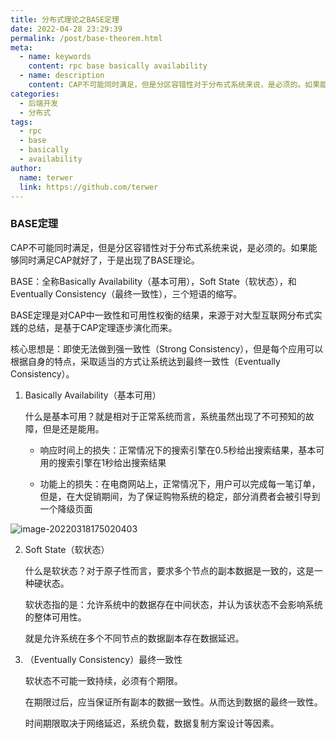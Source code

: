 ```yaml
---
title: 分布式理论之BASE定理
date: 2022-04-28 23:29:39
permalink: /post/base-theorem.html
meta:
  - name: keywords
    content: rpc base basically availability
  - name: description
    content: CAP不可能同时满足，但是分区容错性对于分布式系统来说，是必须的。如果能够同时满足CAP就好了，于是出现了BASE理论。
categories:
  - 后端开发
  - 分布式
tags:
  - rpc
  - base
  - basically
  - availability
author: 
  name: terwer
  link: https://github.com/terwer
---
```

### BASE定理

CAP不可能同时满足，但是分区容错性对于分布式系统来说，是必须的。如果能够同时满足CAP就好了，于是出现了BASE理论。

BASE：全称Basically Availability（基本可用），Soft State（软状态），和Eventually Consistency（最终一致性），三个短语的缩写。

BASE定理是对CAP中一致性和可用性权衡的结果，来源于对大型互联网分布式实践的总结，是基于CAP定理逐步演化而来。

核心思想是：即使无法做到强一致性（Strong Consistency），但是每个应用可以根据自身的特点，采取适当的方式让系统达到最终一致性（Eventually Consistency）。

1. Basically Availability（基本可用）

   什么是基本可用？就是相对于正常系统而言，系统虽然出现了不可预知的故障，但是还是能用。

   - 响应时间上的损失：正常情况下的搜索引擎在0.5秒给出搜索结果，基本可用的搜索引擎在1秒给出搜索结果

   - 功能上的损失：在电商网站上，正常情况下，用户可以完成每一笔订单，但是，在大促销期间，为了保证购物系统的稳定，部分消费者会被引导到一个降级页面

![image-20220318175020403](https://cdn.jsdelivr.net/gh/terwer/upload/img/image-20220318175020403.png)

2. Soft State（软状态）

   什么是软状态？对于原子性而言，要求多个节点的副本数据是一致的，这是一种硬状态。

   软状态指的是：允许系统中的数据存在中间状态，并认为该状态不会影响系统的整体可用性。

   就是允许系统在多个不同节点的数据副本存在数据延迟。

3. （Eventually Consistency）最终一致性

   软状态不可能一致持续，必须有个期限。

   在期限过后，应当保证所有副本的数据一致性。从而达到数据的最终一致性。

   时间期限取决于网络延迟，系统负载，数据复制方案设计等因素。